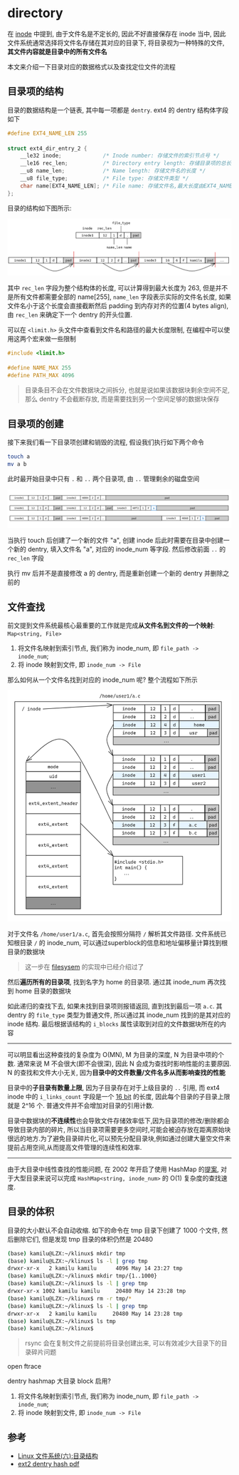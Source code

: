 
# directory

在 [inode](./inode.md) 中提到, 由于文件名是不定长的, 因此不好直接保存在 inode 当中, 因此文件系统通常选择将文件名存储在其对应的目录下, 将目录视为一种特殊的文件, **其文件内容就是目录中的所有文件名**

本文来介绍一下目录对应的数据格式以及查找定位文件的流程

## 目录项的结构

目录的数据结构是一个链表, 其中每一项都是 `dentry`. ext4 的 dentry 结构体字段如下

```c
#define EXT4_NAME_LEN 255

struct ext4_dir_entry_2 {
    __le32 inode;             /* Inode number: 存储文件的索引节点号 */
    __le16 rec_len;           /* Directory entry length: 存储目录项的总长度 */
    __u8 name_len;            /* Name length: 存储文件名的长度 */
    __u8 file_type;           /* File type: 存储文件类型 */
    char name[EXT4_NAME_LEN]; /* File name: 存储文件名,最大长度由EXT4_NAME_LEN定义 */
};
```

目录的结构如下图所示:

![20240513233036](https://raw.githubusercontent.com/learner-lu/picbed/master/20240513233036.png)

其中 `rec_len` 字段为整个结构体的长度, 可以计算得到最大长度为 263, 但是并不是所有文件都需要全部的 name[255], `name_len` 字段表示实际的文件名长度, 如果文件名小于这个长度会直接截断然后 padding 到内存对齐的位置(4 bytes align), 由 `rec_len` 来确定下一个 dentry 的开头位置.

可以在 `<limit.h>` 头文件中查看到文件名和路径的最大长度限制, 在编程中可以使用这两个宏来做一些限制

```c
#include <limit.h>

#define NAME_MAX 255
#define PATH_MAX 4096
```

> 目录条目不会在文件数据块之间拆分, 也就是说如果该数据块剩余空间不足, 那么 dentry 不会截断存放, 而是需要找到另一个空间足够的数据块保存

## 目录项的创建

接下来我们看一下目录项创建和销毁的流程, 假设我们执行如下两个命令

```bash
touch a
mv a b
```

此时最开始目录中只有 `.` 和 `..` 两个目录项, 由 `..` 管理剩余的磁盘空间

![20240513233827](https://raw.githubusercontent.com/learner-lu/picbed/master/20240513233827.png)

当执行 touch 后创建了一个新的文件 "a", 创建 inode 后此时需要在目录中创建一个新的 dentry, 填入文件名 "a", 对应的 inode_num 等字段. 然后修改前面 `..` 的 `rec_len` 字段

执行 mv 后并不是直接修改 a 的 dentry, 而是重新创建一个新的 dentry 并删除之前的

## 文件查找

前文提到文件系统最核心最重要的工作就是完成**从文件名到文件的一个映射**: `Map<string, File>`

1. 将文件名映射到索引节点, 我们称为 inode_num, 即 `file_path -> inode_num`;
2. 将 inode 映射到文件, 即 `inode_num -> File`

那么如何从一个文件名找到对应的 inode_num 呢? 整个流程如下所示

![20240514140002](https://raw.githubusercontent.com/learner-lu/picbed/master/20240514140002.png)

对于文件名 `/home/user1/a.c`, 首先会按照分隔符 `/` 解析其文件路径. 文件系统已知根目录 `/` 的 inode_num, 可以通过superblock的信息和地址偏移量计算找到根目录的数据块

> 这一步在 [filesysem](./filesystem.md) 的实现中已经介绍过了

然后**遍历所有的目录项**, 找到名字为 home 的目录项. 通过其 inode_num 再次找到 home 目录的数据块

如此递归的查找下去, 如果未找到目录项则报错返回, 直到找到最后一项 `a.c`. 其 dentry 的 `file_type` 类型为普通文件, 所以通过其 inode_num 找到的是其对应的 inode 结构. 最后根据该结构的 `i_blocks` 属性读取到对应的文件数据块所在的内容

---

可以明显看出这种查找的复杂度为 O(MN), M 为目录的深度, N 为目录中项的个数. 通常来说 M 不会很大(即不会很深), 因此 N 会成为查找时影响性能的主要原因. N 的查找和文件大小无关, 因为**目录中的文件数量/文件名多从而影响查找的性能**

目录中的**子目录有数量上限**, 因为子目录存在对于上级目录的 `..` 引用, 而 ext4 inode 中的 `i_links_count` 字段是一个 [16 bit](https://github.com/luzhixing12345/klinux/blob/c5354ca5a1f1959bc753633a240907d19bb7a05f/fs/ext4/ext4.h#L775) 的长度, 因此每个目录的子目录上限就是 2^16 个. 普通文件并不会增加对目录的引用计数.

目录中数据块的**不连续性**也会导致文件存储效率低下,因为目录项的修改/删除都会导致目录内部的碎片, 所以当目录项需要更多空间时,可能会被迫存放在距离原始块很远的地方.为了避免目录碎片化,可以预先分配目录块,例如通过创建大量空文件来提前占用空间,从而提高文件管理的连续性和效率.

---

由于大目录中线性查找的性能问题, 在 2002 年开启了使用 HashMap 的[提案](https://www.kernel.org/doc/ols/2002/ols2002-pages-425-438.pdf), 对于大型目录来说可以完成 `HashMap<string, inode_num>` 的 O(1) 复杂度的查找速度.

## 目录的体积

目录的大小默认不会自动收缩. 如下的命令在 tmp 目录下创建了 1000 个文件, 然后删除它们, 但是发现 tmp 目录的体积仍然是 20480

```bash
(base) kamilu@LZX:~/klinux$ mkdir tmp
(base) kamilu@LZX:~/klinux$ ls -l | grep tmp
drwxr-xr-x   2 kamilu kamilu      4096 May 14 23:27 tmp
(base) kamilu@LZX:~/klinux$ mkdir tmp/{1..1000}
(base) kamilu@LZX:~/klinux$ ls -l | grep tmp
drwxr-xr-x 1002 kamilu kamilu     20480 May 14 23:28 tmp
(base) kamilu@LZX:~/klinux$ rm -r tmp/*
(base) kamilu@LZX:~/klinux$ ls -l | grep tmp
drwxr-xr-x   2 kamilu kamilu     20480 May 14 23:28 tmp
(base) kamilu@LZX:~/klinux$ ls tmp
(base) kamilu@LZX:~/klinux$
```

> rsync 会在复制文件之前提前将目录创建出来, 可以有效减少大目录下的目录碎片问题

open ftrace

dentry hashmap 大目录 block 启用?

1. 将文件名映射到索引节点, 我们称为 inode_num, 即 `file_path -> inode_num`;
2. 将 inode 映射到文件, 即 `inode_num -> File`

## 参考

- [Linux 文件系统(六):目录结构](https://www.bilibili.com/video/BV1CL411k7Np/)
- [ext2 dentry hash pdf](https://www.kernel.org/doc/ols/2002/ols2002-pages-425-438.pdf)